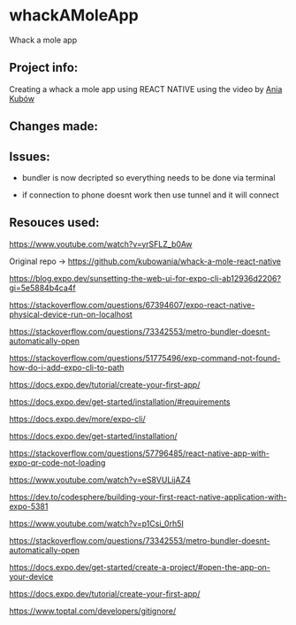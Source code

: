 # whackAMoleApp
Whack a mole app

## Project info:

Creating a whack a mole app using REACT NATIVE using the video by <a href="https://www.youtube.com/watch?v=yrSFLZ_b0Aw">Ania Kubów</a>

## Changes made:

## Issues:

- bundler is now decripted so everything needs to be done via terminal

- if connection to phone doesnt work then use tunnel and it will connect 

## Resouces used:

https://www.youtube.com/watch?v=yrSFLZ_b0Aw

Original repo -> https://github.com/kubowania/whack-a-mole-react-native

https://blog.expo.dev/sunsetting-the-web-ui-for-expo-cli-ab12936d2206?gi=5e5884b4ca4f

https://stackoverflow.com/questions/67394607/expo-react-native-physical-device-run-on-localhost

https://stackoverflow.com/questions/73342553/metro-bundler-doesnt-automatically-open

https://stackoverflow.com/questions/51775496/exp-command-not-found-how-do-i-add-expo-cli-to-path

https://docs.expo.dev/tutorial/create-your-first-app/

https://docs.expo.dev/get-started/installation/#requirements

https://docs.expo.dev/more/expo-cli/

https://docs.expo.dev/get-started/installation/

https://stackoverflow.com/questions/57796485/react-native-app-with-expo-qr-code-not-loading

https://www.youtube.com/watch?v=eS8VULijAZ4

https://dev.to/codesphere/building-your-first-react-native-application-with-expo-5381

https://www.youtube.com/watch?v=p1Csi_0rh5I

https://stackoverflow.com/questions/73342553/metro-bundler-doesnt-automatically-open 

https://docs.expo.dev/get-started/create-a-project/#open-the-app-on-your-device

https://docs.expo.dev/tutorial/create-your-first-app/

https://www.toptal.com/developers/gitignore/